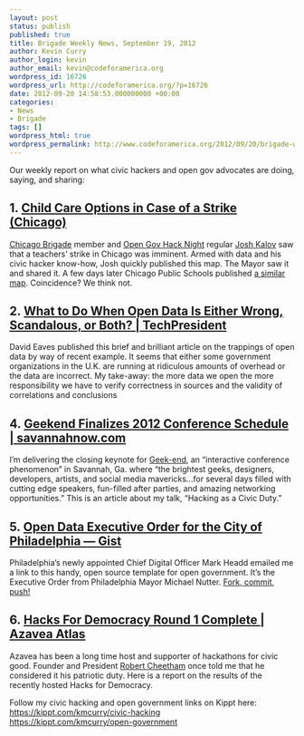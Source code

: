 ```yaml
---
layout: post
status: publish
published: true
title: Brigade Weekly News, September 19, 2012
author: Kevin Curry
author_login: kevin
author_email: kevin@codeforamerica.org
wordpress_id: 16726
wordpress_url: http://codeforamerica.org/?p=16726
date: 2012-09-20 14:58:53.000000000 +00:00
categories:
- News
- Brigade
tags: []
wordpress_html: true
wordpress_permalink: http://www.codeforamerica.org/2012/09/20/brigade-weekly-news-september-19-2012/
---
```


<p>Our weekly report on what civic hackers and open gov advocates are doing, saying, and sharing:</p>
<h2>1. <a href="http://kalov.net/strike/" rel="nofollow" target="_blank">Child Care Options in Case of a Strike (Chicago)</a></h2>
<p><a href="http://www.meetup.com/cfabrigade/Chicago/">Chicago Brigade</a> member and <a href="http://opencityapps.org/#events" title="open city apps events page">Open Gov Hack Night</a> regular <a href="https://twitter.com/shua123" title="josh's twitter">Josh Kalov</a> saw that a teachers’ strike in Chicago was imminent. Armed with data and his civic hacker know-how, Josh quickly published this map. The Mayor saw it and shared it. A few days later Chicago Public Schools published <a href="http://cps.edu/ChildrenFirst/Pages/ChildrenFirstLocator.aspx" title="cps.edu">a similar map</a>. Coincidence? We think not.</p>
<h2>2. <a href="http://techpresident.com/news/wegov/22768/open-data-open-questions-unclear-action-where-do-we-go-here">What to Do When Open Data Is Either Wrong, Scandalous, or Both? | TechPresident</a></h2>
<p>David Eaves published this brief and brilliant article on the trappings of open data by way of recent example. It seems that either some government organizations in the U.K. are running at ridiculous amounts of overhead or the data are incorrect. My take-away: the more data we open the more responsibility we have to verify correctness in sources and the validity of correlations and conclusions</p>
<h2>4. <a href="http://savannahnow.com/exchange/2012-09-17/geekend-finalizes-2012-conference-schedule#.UFeUh6TyboZ" target="_blank">Geekend Finalizes 2012 Conference Schedule | savannahnow.com</a></h2>
<p>I’m delivering the closing keynote for <a href="http://www.geek-end.com/" title="geek-end home">Geek-end</a>, an “interactive conference phenomenon” in Savannah, Ga. where “the brightest geeks, designers, developers, artists, and social media mavericks…for several days filled with cutting edge speakers, fun-filled after parties, and amazing networking opportunities.” This is an article about my talk, “Hacking as a Civic Duty.”</p>
<h2>5. <a href="https://gist.github.com/3623582" target="_blank">Open Data Executive Order for the City of Philadelphia — Gist</a></h2>
<p>Philadelphia’s newly appointed Chief Digital Officer Mark Headd emailed me a link to this handy, open source template for open government. It’s the Executive Order from Philadelphia Mayor Michael Nutter. <a href="http://brigade.codeforamerica.org/pages/opensource" title="open source page">Fork, commit, push!</a></p>
<h2>6. <a href="http://www.azavea.com/blogs/atlas/2012/09/hacks-for-democracy/" rel="nofollow" target="_blank">Hacks For Democracy Round 1 Complete | Azavea Atlas</a></h2>
<p>Azavea has been a long time host and supporter of hackathons for civic good. Founder and President <a href="http://www.azavea.com/about-us/staff-profiles/robert-cheetham/">Robert Cheetham</a> once told me that he considered it his patriotic duty. Here is a report on the results of the recently hosted Hacks for Democracy.</p>
<p>Follow my civic hacking and open government links on Kippt here:<br/>
<a data-bitly-type="bitly_hover_card" href="https://kippt.com/kmcurry/civic-hacking" title="Kippt list">https://kippt.com/kmcurry/civic-hacking</a><br/>
<a data-bitly-type="bitly_hover_card" href="https://kippt.com/kmcurry/open-government" title="Kippt list">https://kippt.com/kmcurry/open-government</a></p>
